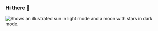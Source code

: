 ### Hi there 👋

<picture>
  <source media="(prefers-color-scheme: dark)" srcset="https://facingwinter.com/misc2022/backyard_summer_2022.png">
  <source media="(prefers-color-scheme: light)" srcset="https://facingwinter.com/misc2022/backyard_summer_2022.png">
  <img alt="Shows an illustrated sun in light mode and a moon with stars in dark mode." src="https://facingwinter.com/misc2022/backyard_summer_2022.png">
</picture>


<!--
**JustinBirchard/JustinBirchard** is a ✨ _special_ ✨ repository because its `README.md` (this file) appears on your GitHub profile.

Here are some ideas to get you started:

- 🔭 I’m currently working on ...
- 🌱 I’m currently learning ...
- 👯 I’m looking to collaborate on ...
- 🤔 I’m looking for help with ...
- 💬 Ask me about ...
- 📫 How to reach me: ...
- 😄 Pronouns: ...
- ⚡ Fun fact: ...
-->
